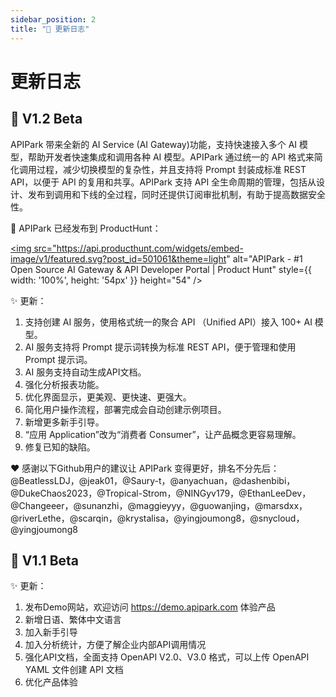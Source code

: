 ```yaml
---
sidebar_position: 2
title: "📜 更新日志"
---
```


# 更新日志

## 🎉 V1.2 Beta

APIPark 带来全新的 AI Service (AI Gateway)功能，支持快速接入多个 AI 模型，帮助开发者快速集成和调用各种 AI 模型。APIPark 通过统一的 API 格式来简化调用过程，减少切换模型的复杂性，并且支持将 Prompt 封装成标准 REST API，以便于 API 的复用和共享。APIPark 支持 API 全生命周期的管理，包括从设计、发布到调用和下线的全过程，同时还提供订阅审批机制，有助于提高数据安全性。

🦄 APIPark 已经发布到 ProductHunt：

<a href="https://www.producthunt.com/posts/apipark?embed=true&utm_source=badge-featured&utm_medium=badge&utm_souce=badge-apipark" target="_blank" rel="noopener"><img src="https://api.producthunt.com/widgets/embed-image/v1/featured.svg?post_id=501061&theme=light" alt="APIPark - &#0035;1&#0032;Open&#0032;Source&#0032;AI&#0032;Gateway&#0032;&#0038;&#0032;API&#0032;Developer&#0032;Portal | Product Hunt" style={{ width: '100%', height: '54px' }}  height="54" /></a>


✨ 更新：
1. 支持创建 AI 服务，使用格式统一的聚合 API （Unified API）接入 100+ AI 模型。
2. AI 服务支持将 Prompt 提示词转换为标准 REST API，便于管理和使用 Prompt 提示词。
3. AI 服务支持自动生成API文档。
4. 强化分析报表功能。
5. 优化界面显示，更美观、更快速、更强大。
6. 简化用户操作流程，部署完成会自动创建示例项目。
7. 新增更多新手引导。
8. “应用 Application”改为“消费者 Consumer”，让产品概念更容易理解。
9. 修复已知的缺陷。

❤️ 感谢以下Github用户的建议让 APIPark 变得更好，排名不分先后：
@BeatlessLDJ，@jeak01，@Saury-t，@anyachuan，@dashenbibi，@DukeChaos2023，@Tropical-Strom，@NINGyv179，@EthanLeeDev，@Changeeer，@sunanzhi，@maggieyyy，@guowanjing，@marsdxx，@riverLethe，@scarqin，@krystalisa，@yingjoumong8，@snycloud，@yingjoumong8


## 🎉 V1.1 Beta

✨ 更新：
1. 发布Demo网站，欢迎访问 https://demo.apipark.com 体验产品
2. 新增日语、繁体中文语言
3. 加入新手引导
4. 加入分析统计，方便了解企业内部API调用情况
5. 强化API文档，全面支持 OpenAPI V2.0、V3.0 格式，可以上传 OpenAPI YAML 文件创建 API 文档
6. 优化产品体验